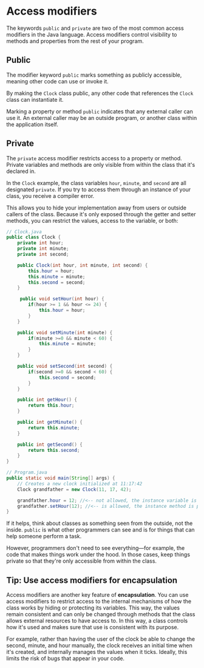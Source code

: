 # Access modifiers

The keywords `public` and `private` are two of the most common access modifiers in the Java language. Access modifiers control visibility to methods and properties from the rest of your program.

## Public
The modifier keyword `public` marks something as publicly accessible, meaning other code can use or invoke it.

By making the `Clock` class public, any other code that references the `Clock` class can instantiate it.

Marking a property or method `public` indicates that any external caller can use it. An external caller may be an outside program, or another class within the application itself.

## Private
The `private` access modifier restricts access to a property or method. Private variables and methods are only visible from within the class that it's declared in.

In the `Clock` example, the class variables `hour`, `minute`, and `second` are all designated `private`. If you try to access them through an instance of your class, you receive a compiler error.

This allows you to hide your implementation away from users or outside callers of the class. Because it's only exposed through the getter and setter methods, you can restrict the values, access to the variable, or both:

```java
// Clock.java
public class Clock {
    private int hour;
    private int minute;
    private int second;

    public Clock(int hour, int minute, int second) {
        this.hour = hour;
        this.minute = minute;
        this.second = second;
    }

     public void setHour(int hour) {
        if(hour >= 1 && hour <= 24) {
            this.hour = hour;
        }
    }

    public void setMinute(int minute) {
        if(minute >=0 && minute < 60) {
            this.minute = minute;
        }
    }

    public void setSecond(int second) {
        if(second >=0 && second < 60) {
            this.second = second;
        }
    }

    public int getHour() {
        return this.hour;
    }

    public int getMinute() {
        return this.minute;
    }

    public int getSecond() {
        return this.second;
    }
}
```

```java
// Program.java
public static void main(String[] args) {
    // Creates a new clock initialized at 11:17:42
    Clock grandfather = new Clock(11, 17, 42);

    grandfather.hour = 12; //<-- not allowed, the instance variable is private
    grandfather.setHour(12); //<-- is allowed, the instance method is public
}
```

If it helps, think about classes as something seen from the outside, not the inside. `public` is what other programmers can see and is for things that can help someone perform a task.

However, programmers don't need to see everything—for example, the code that makes things work under the hood. In those cases, keep things private so that they're only accessible from within the class.

## Tip: Use access modifiers for encapsulation
Access modifiers are another key feature of **encapsulation**. You can use access modifiers to restrict access to the internal mechanisms of how the class works by hiding or protecting its variables. This way, the values remain consistent and can only be changed through methods that the class allows external resources to have access to. In this way, a class controls how it's used and makes sure that use is consistent with its purpose.

For example, rather than having the user of the clock be able to change the second, minute, and hour manually, the clock receives an initial time when it's created, and internally manages the values when it ticks. Ideally, this limits the risk of bugs that appear in your code.